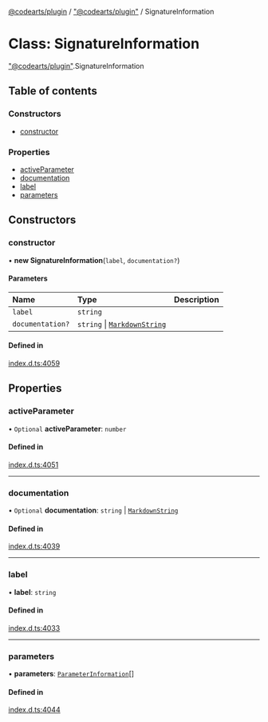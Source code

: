 [@codearts/plugin](../README.md) / ["@codearts/plugin"](../modules/_codearts_plugin_.md) / SignatureInformation

# Class: SignatureInformation

["@codearts/plugin"](../modules/_codearts_plugin_.md).SignatureInformation

## Table of contents

### Constructors

- [constructor](codearts_plugin_.SignatureInformation.md#constructor)

### Properties

- [activeParameter](codearts_plugin_.SignatureInformation.md#activeparameter)
- [documentation](codearts_plugin_.SignatureInformation.md#documentation)
- [label](codearts_plugin_.SignatureInformation.md#label)
- [parameters](codearts_plugin_.SignatureInformation.md#parameters)

## Constructors

### constructor

• **new SignatureInformation**(`label`, `documentation?`)

#### Parameters

| Name | Type | Description |
| :------ | :------ | :------ |
| `label` | `string` |  |
| `documentation?` | `string` \| [`MarkdownString`](codearts_plugin_.MarkdownString.md) |  |

#### Defined in

[index.d.ts:4059](https://github.com/huaweicloud/cloudide-plugin-api/blob/d4de966/index.d.ts#L4059)

## Properties

### activeParameter

• `Optional` **activeParameter**: `number`

#### Defined in

[index.d.ts:4051](https://github.com/huaweicloud/cloudide-plugin-api/blob/d4de966/index.d.ts#L4051)

___

### documentation

• `Optional` **documentation**: `string` \| [`MarkdownString`](codearts_plugin_.MarkdownString.md)

#### Defined in

[index.d.ts:4039](https://github.com/huaweicloud/cloudide-plugin-api/blob/d4de966/index.d.ts#L4039)

___

### label

• **label**: `string`

#### Defined in

[index.d.ts:4033](https://github.com/huaweicloud/cloudide-plugin-api/blob/d4de966/index.d.ts#L4033)

___

### parameters

• **parameters**: [`ParameterInformation`](codearts_plugin_.ParameterInformation.md)[]

#### Defined in

[index.d.ts:4044](https://github.com/huaweicloud/cloudide-plugin-api/blob/d4de966/index.d.ts#L4044)
